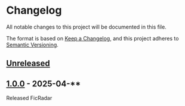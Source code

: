 # Changelog

All notable changes to this project will be documented in this file.

The format is based on [Keep a Changelog](https://keepachangelog.com/en/1.1.0/),
and this project adheres to [Semantic Versioning](https://semver.org/spec/v2.0.0.html).

[//]: # "Types of changes"
[//]: # "- **Added** for new features."
[//]: # "- **Changed** for changes in existing functionality."
[//]: # "- **Deprecated** for soon-to-be removed features."
[//]: # "- **Removed** for now removed features."
[//]: # "- **Fixed** for any bug fixes."
[//]: # "- **Security** in case of vulnerabilities."

## [Unreleased]

## [1.0.0] - 2025-04-**

Released FicRadar

[unreleased]: https://github.com/Jemeni11/FicRadar/compare/v1.1.0...HEAD
<!-- [1.1.0]: https://github.com/Jemeni11/FicRadar/releases/compare/v1.0.0...v1.1.0 -->
[1.0.0]: https://github.com/Jemeni11/FicRadar/releases/tag/v1.0.0
